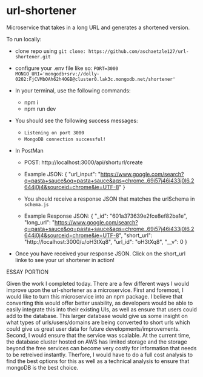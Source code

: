 # url-shortener
Microservice that takes in a long URL and generates a shortened version.

To run locally: 
* clone repo using `git clone: https://github.com/aschaetzle127/url-shortener.git`

* configure your .env file like so:
`PORT=3000
MONGO_URI='mongodb+srv://dolly-0202:FjCVMbOAh62h4OGB@cluster0.lak3c.mongodb.net/shortener'`

* In your terminal, use the following commands:
	* npm i
	* npm run dev
	
* You should see the following success messages:
	* `Listening on port 3000`
	* `MongoDB connection successful!`

* In PostMan

	* POST: http://localhost:3000/api/shorturl/create
	* Example JSON: 
	{
		"url_input": "https://www.google.com/search?q=pasta+sauce&oq=pasta+sauce&aqs=chrome..69i57j46i433j0l6.2644j0j4&sourceid=chrome&ie=UTF-8"
	}

	* You should receive a response JSON that matches the urlSchema in `schema.js`
	* Example Response JSON:
	{
	    "_id": "601a373639e2fce8ef82ba1e",
	    "long_url": "https://www.google.com/search?q=pasta+sauce&oq=pasta+sauce&aqs=chrome..69i57j46i433j0l6.2644j0j4&sourceid=chrome&ie=UTF-8",
	    "short_url": "http://localhost:3000/u/oH3tXq8",
	    "url_id": "oH3tXq8",
	    "__v": 0
	}


* Once you have received your response JSON.  Click on the short_url linke to see your url shortener in action!



ESSAY PORTION

Given the work I completed today.  There are a few different ways I would improve upon the url-shortener as a microservice.  First and foremost, I would like to turn this microservice into an npm package.  I believe that converting this would offer better usability, as developers would be able to easily integrate this into their existing UIs, as well as ensure that users could add to the database.  This larger database would give us some insight on what types of urls/users/domains are being converted to short urls which could give us great user data for future developments/improvements. Second, I would ensure that the service was scalable.  At the current time, the database cluster hosted on AWS has limited storage and the storage beyond the free services can become very costly for information that needs to be retreived instantly.  Therfore, I would have to do a full cost analysis to find the best options for this as well as a technical analysis to ensure that mongoDB is the best choice.  

